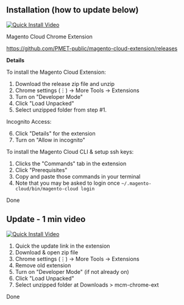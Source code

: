## Installation (how to update below)


[![Quick Install Video](http://img.youtube.com/vi/x3KF-Y_8R00/0.jpg)](https://www.youtube.com/watch?v=x3KF-Y_8R00 "Quick Install Video")

Magento Cloud Chrome Extension

https://github.com/PMET-public/magento-cloud-extension/releases

**Details**

To install the Magento Cloud Extension:
1. Download the release zip file and unzip
2. Chrome settings (⋮) → More Tools → Extensions
3. Turn on "Developer Mode"
4. Click "Load Unpacked" 
5. Select unzipped folder from step #1.

Incognito Access:

6. Click "Details" for the extension
7. Turn on "Allow in incognito"

To install the Magento Cloud CLI & setup ssh keys:
1. Clicks the "Commands" tab in the extension
2. Click "Prerequisites"
3. Copy and paste those commands in your terminal
4. Note that you may be asked to login once `~/.magento-cloud/bin/magento-cloud login`

Done

## Update - 1 min video
[![Quick Install Video](http://img.youtube.com/vi/JDBgG4Hs_No/0.jpg)](https://www.youtube.com/watch?v=JDBgG4Hs_No "Quick Update Video")

1. Quick the update link in the extension
2. Download & open zip file
3. Chrome settings (⋮) → More Tools → Extensions
4. Remove old extension
5. Turn on "Developer Mode" (if not already on)
6. Click "Load Unpacked"
7. Select unzipped folder at Downloads > mcm-chrome-ext

Done
